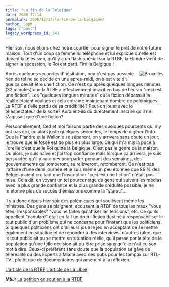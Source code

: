 ```yaml
---
title: "La fin de la Belgique"
date: 2006-12-14
permalink: 2006/12/14/la-fin-de-la-belgique/
author: Soph
tags: ["post"]
legacy_wordpress_id: 543
---
```


Hier soir, nous étions chez notre courtier pour signer le prêt de notre future maison. Tout d'un coup sa femme lui téléphone et lui explique qu'elle est devant la télévision, qu'il y a un flash spécial sur la RTBF, la Flandre vient de signer la sécession, le Roi est parti. Fini la Belgique !

<img style="margin: 0pt 0pt 1em 1em; float: right" src="https://64k.be/wp-content/uploads/2006/actu/avb1412-1.jpg" alt="Bruxelles" />Après quelques secondes d'hésitation, non c'est pas possible rien de tel ne se décide en une après-midi, on s'est vite dit que ça devait être une fiction. Ce n'est qu'après quelques longues minutes (32 minutes) que la RTBF a effectivement inscrit en bas de l'écran "ceci est une fiction". Les "quelques longues minutes" où la fiction dépassait la réalité étaient voulues et cela entraine maintenant nombre de polémiques. La RTBF a t'elle perdu de sa crédibilité? Peut-on jouer avec le téléspectateur de la sorte? Auraient-ils dû directement inscrire qu'il ne s'agissait que d'une fiction?

<!-- excerpt -->

Personnellement, Ced et moi faisons partie des quelques pourcents qui n'y ont pas cru, ou alors juste quelques secondes, le temps de digérer l'info. Que la Flandre et la Wallonie se séparent, on y arrivera sans doute un jour, je trouve que le fossé est de plus en plus large. Ce qui m'a mis la puce à l'oreille c'est que le Roi quitte la Belgique. C'est pas le genre de la maison. Ou alors, je suis naïve et j'ai trop confiance mais lorsque ça arrivera, je suis persuadée qu'il y aura des pourparler pendant des semaines, des gouvernements qui tomberont, se relèveront, retomberont. Ce n'est pas l'affaire d'une demi journée et je suis même un peu étonnée que 89 % des Belges y aient cru tant que l'inscription "ceci est une fiction" n'était pas mise. Cela dit, en voyant un tel pourcentage de gens qui suivent les médias avec la plus grande confiance et la plus grande crédulité possible, je ne m'étonne plus du succès d'émissions comme la "starac"...

Il y a donc depuis hier soir des polémiques qui soulèvent même les ministres. Des gens se plaignent, accusent la RTBF de tous les maux "vous êtes irresponsables" "vous ne faites qu'attiser les tensions", etc. Ce qu'ils appellent "canulard" était en fait un docu-fiction destiné à responsabiliser le tout public d'un problème qui ne concerne pour l'instant que les politiciens. Si quelques politiciens ont d'ailleurs joué le jeu en acceptant de se mettre également en situation et de répondre à des interviews, d'autres râlent que le tout public ait pu se mettre en situation réelle, qu'il passe par la tête de la population qu'une telle décision ait pu être prise sans qu'elle n'ait eu son mot à dire. Ceux-ci préfèrent sans doute que la population se gâve de téléréalité ou des Experts à Miami avec des pubs pour les tampax sur RTL-TVI, plutôt que de documentaires qui amènent à la réflexion.

[L'article de la RTBF](http://www.rtbf.be/info/societe/ARTICLE_058137)
[L'article de La Libre](http://www.lalibre.be/article.phtml?id=10&amp;subid=90&amp;art_id=320310)

__MàJ:__ <a hreflang="fr" href="http://www.petitiononline.com/rtbf1312/">La petition en soutien à la RTBF</a>
